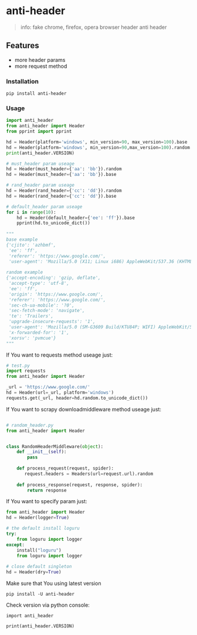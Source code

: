 # anti-header



> info: fake chrome, firefox, opera browser header anti header

## Features

- more header params
- more request method

### Installation

```shell
pip install anti-header
```

### Usage

```python
import anti_header
from anti_header import Header
from pprint import pprint

hd = Header(platform='windows', min_version=90, max_version=100).base
hd = Header(platform='windows', min_version=90,max_version=100).random
print(anti_header.VERSION)

# must_header param useage
hd = Header(must_header={'aa': 'bb'}).random
hd = Header(must_header={'aa': 'bb'}).base

# rand_header param useage
hd = Header(rand_header={'cc': 'dd'}).random
hd = Header(rand_header={'cc': 'dd'}).base

# default_header param useage
for i in range(10):
    hd = Header(default_header={'ee': 'ff'}).base
    pprint(hd.to_unicode_dict())
    
"""
base example
{'cjito': 'azhbmf',
 'ee': 'ff',
 'referer': 'https://www.google.com/',
 'user-agent': 'Mozilla/5.0 (X11; Linux i686) AppleWebKit/537.36 (KHTML, like Gecko) Chrome/59.7.3455.76 Safari/537.36'}
 
random example
{'accept-encoding': 'gzip, deflate',
 'accept-type': 'utf-8',
 'ee': 'ff',
 'origin': 'https://www.google.com/',
 'referer': 'https://www.google.com/',
 'sec-ch-ua-mobile': '?0',
 'sec-fetch-mode': 'navigate',
 'te': 'Trailers',
 'upgrade-insecure-requests': '1',
 'user-agent': 'Mozilla/5.0 (SM-G3609 Build/KTU84P; WIFI) AppleWebKit/537.36 (KHTML, like Gecko) Chrome/89.5.6492.87 Safari/537.36',
 'x-forwarded-for': '1',
 'xorsv': 'pvmcue'}
"""
```


If You want to  requests method useage just: 

```python
# test.py
import requests
from anti_header import Header

_url = 'https://www.google.com/'
hd = Header(url=_url, platform='windows')
requests.get(_url, header=hd.random.to_unicode_dict())

```

If You want to  scrapy downloadmiddleware method useage just: 

```python

# random_header.py
from anti_header import Header


class RandomHeaderMiddleware(object):
    def __init__(self):
        pass
    
    def process_request(request, spider):
       request.headers = Headers(url=request.url).random
    
    def process_response(request, response, spider):
        return response
```

If You want to  specify param just: 

```python
from anti_header import Header
hd = Header(logger=True)

# the default install loguru
try:
    from loguru import logger
except:
    install("loguru")
    from loguru import logger
    
# close default singleton
hd = Header(dry=True)

```



Make sure that You using latest version

```
pip install -U anti-header
```

Check version via python console: 

```
import anti_header

print(anti_header.VERSION)
```

